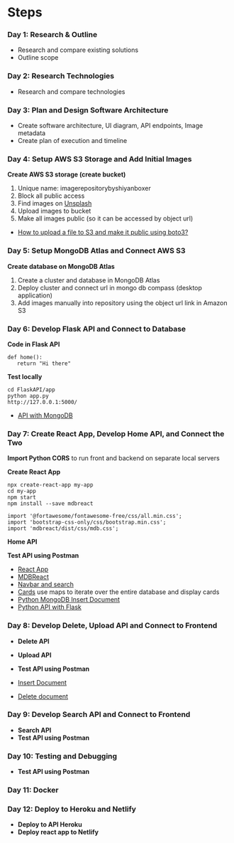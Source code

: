 # Steps

### Day 1: Research & Outline
- Research and compare existing solutions
- Outline scope

### Day 2: Research Technologies
- Research and compare technologies

### Day 3: Plan and Design Software Architecture
- Create software architecture, UI diagram, API endpoints, Image metadata
- Create plan of execution and timeline

### Day 4: Setup AWS S3 Storage and Add Initial Images
**Create AWS S3 storage (create bucket)**
1. Unique name: imagerepositorybyshiyanboxer
2. Block all public access
3. Find images on [Unsplash](https://unsplash.com/s/photos/dogs)
4. Upload images to bucket
5. Make all images public (so it can be accessed by object url)

- [How to upload a file to S3 and make it public using boto3?](https://stackoverflow.com/questions/41904806/how-to-upload-a-file-to-s3-and-make-it-public-using-boto3)


### Day 5: Setup MongoDB Atlas and Connect AWS S3
**Create database on MongoDB Atlas**
1. Create a cluster and database  in MongoDB Atlas
2. Deploy cluster and connect url in mongo db compass (desktop application)
3. Add images manually into repository using the object url link in Amazon S3


### Day 6: Develop Flask API and Connect to Database
**Code in Flask API**
```
def home():
   return "Hi there"
```
**Test locally**
```
cd FlaskAPI/app
python app.py
http://127.0.0.1:5000/
```

- [API with MongoDB](https://rapidapi.com/blog/how-to-create-an-api-with-mongodb/)


### Day 7: Create React App, Develop Home API, and Connect the Two
**Import Python CORS** to run front and backend on separate local servers

**Create React App**
```
npx create-react-app my-app
cd my-app
npm start
npm install --save mdbreact

import '@fortawesome/fontawesome-free/css/all.min.css';
import 'bootstrap-css-only/css/bootstrap.min.css';
import 'mdbreact/dist/css/mdb.css';
```
**Home API**

**Test API using Postman**
  
- [React App](https://reactjs.org/docs/create-a-new-react-app.html)
- [MDBReact](https://www.npmjs.com/package/mdbreact)
- [Navbar and search](https://mdbootstrap.com/docs/react/navigation/navbar/)
- [Cards](https://mdbootstrap.com/docs/react/components/cards/) use maps to iterate over the entire database and display cards
- [Python MongoDB Insert Document](https://www.w3schools.com/python/python_mongodb_insert.asp)
- [Python API with Flask](https://programminghistorian.org/en/lessons/creating-apis-with-python-and-flask)

### Day 8: Develop Delete, Upload API and Connect to Frontend
- **Delete API**
- **Upload API**
- **Test API using Postman**

- [Insert Document](https://www.w3schools.com/python/python_mongodb_insert.asp)
- [Delete document](https://www.w3schools.com/python/python_mongodb_delete.asp)

### Day 9: Develop Search API and Connect to Frontend
- **Search API**
- **Test API using Postman**

### Day 10: Testing and Debugging
- **Test API using Postman**

### Day 11: Docker

### Day 12: Deploy to Heroku and Netlify
- **Deploy to API Heroku**
- **Deploy react app to Netlify**